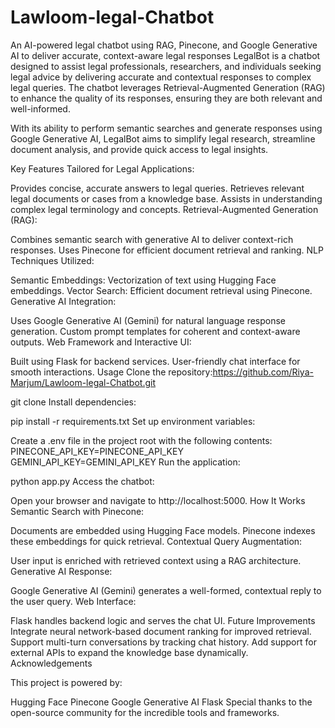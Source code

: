 # Lawloom-legal-Chatbot
An AI-powered legal chatbot using RAG, Pinecone, and Google Generative AI to deliver accurate, context-aware legal responses
LegalBot is a chatbot designed to assist legal professionals, researchers, and individuals seeking legal advice by delivering accurate and contextual responses to complex legal queries. The chatbot leverages Retrieval-Augmented Generation (RAG) to enhance the quality of its responses, ensuring they are both relevant and well-informed.

With its ability to perform semantic searches and generate responses using Google Generative AI, LegalBot aims to simplify legal research, streamline document analysis, and provide quick access to legal insights.

Key Features
Tailored for Legal Applications:

Provides concise, accurate answers to legal queries.
Retrieves relevant legal documents or cases from a knowledge base.
Assists in understanding complex legal terminology and concepts.
Retrieval-Augmented Generation (RAG):

Combines semantic search with generative AI to deliver context-rich responses.
Uses Pinecone for efficient document retrieval and ranking.
NLP Techniques Utilized:

Semantic Embeddings: Vectorization of text using Hugging Face embeddings.
Vector Search: Efficient document retrieval using Pinecone.
Generative AI Integration:

Uses Google Generative AI (Gemini) for natural language response generation.
Custom prompt templates for coherent and context-aware outputs.
Web Framework and Interactive UI:

Built using Flask for backend services.
User-friendly chat interface for smooth interactions.
Usage
Clone the repository:https://github.com/Riya-Marjum/Lawloom-legal-Chatbot.git

git clone 
Install dependencies:

pip install -r requirements.txt
Set up environment variables:

Create a .env file in the project root with the following contents:
PINECONE_API_KEY=PINECONE_API_KEY
GEMINI_API_KEY=GEMINI_API_KEY
Run the application:

python app.py
Access the chatbot:

Open your browser and navigate to http://localhost:5000.
How It Works
Semantic Search with Pinecone:

Documents are embedded using Hugging Face models.
Pinecone indexes these embeddings for quick retrieval.
Contextual Query Augmentation:

User input is enriched with retrieved context using a RAG architecture.
Generative AI Response:

Google Generative AI (Gemini) generates a well-formed, contextual reply to the user query.
Web Interface:

Flask handles backend logic and serves the chat UI.
Future Improvements
Integrate neural network-based document ranking for improved retrieval.
Support multi-turn conversations by tracking chat history.
Add support for external APIs to expand the knowledge base dynamically.
Acknowledgements

This project is powered by:

Hugging Face
Pinecone
Google Generative AI
Flask
Special thanks to the open-source community for the incredible tools and frameworks.


